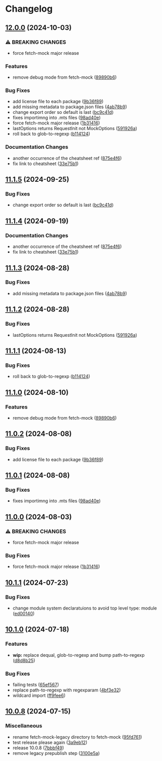 # Changelog

## [12.0.0](https://github.com/laurieboyes/fetch-mock/compare/fetch-mock-v11.1.5...fetch-mock-v12.0.0) (2024-10-03)


### ⚠ BREAKING CHANGES

* force fetch-mock major release

### Features

* remove debug mode from fetch-mock ([89890b6](https://github.com/laurieboyes/fetch-mock/commit/89890b6ec39077b769617f02bdf5de7b971fc52c))


### Bug Fixes

* add license file to each package ([9b36f89](https://github.com/laurieboyes/fetch-mock/commit/9b36f892ed19cd381b1f8ebbd94a28773637b9ec))
* add missing metadata to package.json files ([4ab78b9](https://github.com/laurieboyes/fetch-mock/commit/4ab78b9429a376230da2ce57bd320031c53f06ef))
* change export order so default is last ([bc9c41d](https://github.com/laurieboyes/fetch-mock/commit/bc9c41d04609c40e609e672254df5ff1ddf0cad9))
* fixes importimng into .mts files ([98ad40e](https://github.com/laurieboyes/fetch-mock/commit/98ad40ee5351f1f2f16edf1bbcc626ce94d0d629))
* force fetch-mock major release ([1b31416](https://github.com/laurieboyes/fetch-mock/commit/1b314167607b15887feba2f6124a9af9cca81c47))
* lastOptions returns RequestInit not MockOptions ([591926a](https://github.com/laurieboyes/fetch-mock/commit/591926a7c524650ccb82b16611fc8882c4a8a2b6))
* roll back to glob-to-regexp ([b114124](https://github.com/laurieboyes/fetch-mock/commit/b11412452ed376ab2e20e03a51f0dc1de1dcdb90))


### Documentation Changes

* another occurrence of the cheatsheet ref ([875e4f6](https://github.com/laurieboyes/fetch-mock/commit/875e4f6bd7b50229b6f83e14075c1a3fcd6210a4))
* fix link to cheatsheet ([33e75b1](https://github.com/laurieboyes/fetch-mock/commit/33e75b1cd2391c9d4c1c9770c3be4fb771f7f726))

## [11.1.5](https://github.com/wheresrhys/fetch-mock/compare/fetch-mock-v11.1.4...fetch-mock-v11.1.5) (2024-09-25)


### Bug Fixes

* change export order so default is last ([bc9c41d](https://github.com/wheresrhys/fetch-mock/commit/bc9c41d04609c40e609e672254df5ff1ddf0cad9))

## [11.1.4](https://github.com/wheresrhys/fetch-mock/compare/fetch-mock-v11.1.3...fetch-mock-v11.1.4) (2024-09-19)


### Documentation Changes

* another occurrence of the cheatsheet ref ([875e4f6](https://github.com/wheresrhys/fetch-mock/commit/875e4f6bd7b50229b6f83e14075c1a3fcd6210a4))
* fix link to cheatsheet ([33e75b1](https://github.com/wheresrhys/fetch-mock/commit/33e75b1cd2391c9d4c1c9770c3be4fb771f7f726))

## [11.1.3](https://github.com/wheresrhys/fetch-mock/compare/fetch-mock-v11.1.2...fetch-mock-v11.1.3) (2024-08-28)


### Bug Fixes

* add missing metadata to package.json files ([4ab78b9](https://github.com/wheresrhys/fetch-mock/commit/4ab78b9429a376230da2ce57bd320031c53f06ef))

## [11.1.2](https://github.com/wheresrhys/fetch-mock/compare/fetch-mock-v11.1.1...fetch-mock-v11.1.2) (2024-08-28)


### Bug Fixes

* lastOptions returns RequestInit not MockOptions ([591926a](https://github.com/wheresrhys/fetch-mock/commit/591926a7c524650ccb82b16611fc8882c4a8a2b6))

## [11.1.1](https://github.com/wheresrhys/fetch-mock/compare/fetch-mock-v11.1.0...fetch-mock-v11.1.1) (2024-08-13)


### Bug Fixes

* roll back to glob-to-regexp ([b114124](https://github.com/wheresrhys/fetch-mock/commit/b11412452ed376ab2e20e03a51f0dc1de1dcdb90))

## [11.1.0](https://github.com/wheresrhys/fetch-mock/compare/fetch-mock-v11.0.2...fetch-mock-v11.1.0) (2024-08-10)


### Features

* remove debug mode from fetch-mock ([89890b6](https://github.com/wheresrhys/fetch-mock/commit/89890b6ec39077b769617f02bdf5de7b971fc52c))

## [11.0.2](https://github.com/wheresrhys/fetch-mock/compare/fetch-mock-v11.0.1...fetch-mock-v11.0.2) (2024-08-08)


### Bug Fixes

* add license file to each package ([9b36f89](https://github.com/wheresrhys/fetch-mock/commit/9b36f892ed19cd381b1f8ebbd94a28773637b9ec))

## [11.0.1](https://github.com/wheresrhys/fetch-mock/compare/fetch-mock-v11.0.0...fetch-mock-v11.0.1) (2024-08-08)


### Bug Fixes

* fixes importimng into .mts files ([98ad40e](https://github.com/wheresrhys/fetch-mock/commit/98ad40ee5351f1f2f16edf1bbcc626ce94d0d629))

## [11.0.0](https://github.com/wheresrhys/fetch-mock/compare/fetch-mock-v10.1.1...fetch-mock-v11.0.0) (2024-08-03)


### ⚠ BREAKING CHANGES

* force fetch-mock major release

### Bug Fixes

* force fetch-mock major release ([1b31416](https://github.com/wheresrhys/fetch-mock/commit/1b314167607b15887feba2f6124a9af9cca81c47))

## [10.1.1](https://github.com/wheresrhys/fetch-mock/compare/fetch-mock-v10.1.0...fetch-mock-v10.1.1) (2024-07-23)


### Bug Fixes

* change module system declaratuions to avoid top level type: module ([ed00140](https://github.com/wheresrhys/fetch-mock/commit/ed001407792a12b5fec94013aafccbb4bbb63a87))

## [10.1.0](https://github.com/wheresrhys/fetch-mock/compare/fetch-mock-v10.0.8...fetch-mock-v10.1.0) (2024-07-18)


### Features

* **wip:** replace dequal, glob-to-regexp and bump path-to-regexp ([d8d8b25](https://github.com/wheresrhys/fetch-mock/commit/d8d8b259fffbd01a03d5c5bf2768ee48797b68bb))


### Bug Fixes

* failing tests ([65ef567](https://github.com/wheresrhys/fetch-mock/commit/65ef5678ba23c53d27f3b165fe25020d96c498db))
* replace path-to-regexp with regexparam ([4bf3e32](https://github.com/wheresrhys/fetch-mock/commit/4bf3e32f852ffc169ca354288eff86737e131480))
* wildcard import ([ff9fee6](https://github.com/wheresrhys/fetch-mock/commit/ff9fee634db8b019f1384e44d13b4121bc2d62bb))

## [10.0.8](https://github.com/wheresrhys/fetch-mock/compare/fetch-mock-v10.0.8-alpha.1...fetch-mock-v10.0.8) (2024-07-15)


### Miscellaneous

* rename fetch-mock-legacy directory to fetch-mock ([95fd761](https://github.com/wheresrhys/fetch-mock/commit/95fd76115e0bfb979c9ee52a59613a3f52b1a6d6))
* test release please again ([3a9eb12](https://github.com/wheresrhys/fetch-mock/commit/3a9eb1292f81c3872bc57e91c6a436cf6fddfb80))
* release 10.0.8 ([7bbbf49](https://github.com/wheresrhys/fetch-mock/commit/7bbbf49aaa19e7fe2c97f86452bf153933ed5345))
* remove legacy prepublish step ([3100e5a](https://github.com/wheresrhys/fetch-mock/commit/3100e5a659a5436a583e4e56cd668a54b47bfb8f))
